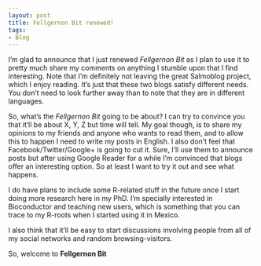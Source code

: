 ```yaml
---
layout: post
title: Fellgernon Bit renewed!
tags:
- Blog
---
```

<p>I&#8217;m glad to announce that I just renewed <em>Fellgernon Bit</em> as I plan to use it to pretty much share my comments on anything I stumble upon that I find interesting. Note that I&#8217;m definitely not leaving the great Salmoblog project, which I enjoy reading. It&#8217;s just that these two blogs satisfy different needs. You don&#8217;t need to look further away than to note that they are in different languages.</p>
<p>So, what&#8217;s the <em>Fellgernon Bit</em> going to be about? I can try to convince you that it&#8217;ll be about X, Y, Z but time will tell. My goal though, is to share my opinions to my friends and anyone who wants to read them, and to allow this to happen I need to write my posts in English. I also don&#8217;t feel that Facebook/Twitter/Google+ is going to cut it. Sure, I&#8217;ll use them to announce posts but after using Google Reader for a while I&#8217;m convinced that blogs offer an interesting option. So at least I want to try it out and see what happens.</p>
<p>I do have plans to include some R-related stuff in the future once I start doing more research here in my PhD. I&#8217;m specially interested in Bioconductor and teaching new users, which is something that you can trace to my R-roots when I started using it in Mexico. </p>
<p>I also think that it&#8217;ll be easy to start discussions involving people from all of my social networks and random browsing-visitors.</p>
<p>So, welcome to <strong>Fellgernon Bit</strong></p>
